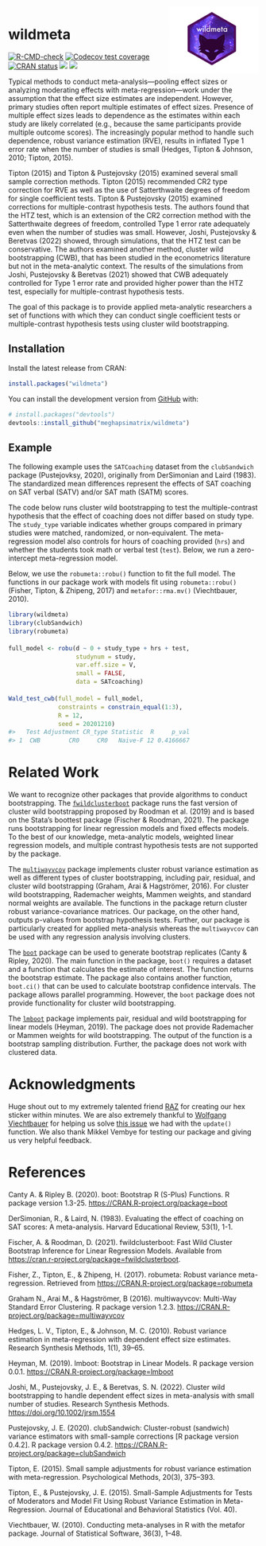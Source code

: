 
<!-- README.md is generated from README.Rmd. Please edit that file -->

<img src="man/figures/wildmeta_hex.png" align="right" alt="" width="180" />

# wildmeta

<!-- badges: start -->

[![R-CMD-check](https://github.com/meghapsimatrix/wildmeta/workflows/R-CMD-check/badge.svg)](https://github.com/meghapsimatrix/wildmeta/actions)
[![Codecov test
coverage](https://codecov.io/gh/meghapsimatrix/wildmeta/branch/main/graph/badge.svg)](https://app.codecov.io/gh/meghapsimatrix/wildmeta?branch=main)
[![CRAN
status](https://www.r-pkg.org/badges/version/wildmeta)](https://CRAN.R-project.org/package=wildmeta)
[![](http://cranlogs.r-pkg.org/badges/grand-total/wildmeta)](https://CRAN.R-project.org/package=wildmeta)
[![](http://cranlogs.r-pkg.org/badges/last-month/wildmeta)](https://CRAN.R-project.org/package=wildmeta)
<!-- badges: end -->

Typical methods to conduct meta-analysis—pooling effect sizes or
analyzing moderating effects with meta-regression—work under the
assumption that the effect size estimates are independent. However,
primary studies often report multiple estimates of effect sizes.
Presence of multiple effect sizes leads to dependence as the estimates
within each study are likely correlated (e.g., because the same
participants provide multiple outcome scores). The increasingly popular
method to handle such dependence, robust variance estimation (RVE),
results in inflated Type 1 error rate when the number of studies is
small (Hedges, Tipton & Johnson, 2010; Tipton, 2015).

Tipton (2015) and Tipton & Pustejovsky (2015) examined several small
sample correction methods. Tipton (2015) recommended CR2 type correction
for RVE as well as the use of Satterthwaite degrees of freedom for
single coefficient tests. Tipton & Pustejovsky (2015) examined
corrections for multiple-contrast hypothesis tests. The authors found
that the HTZ test, which is an extension of the CR2 correction method
with the Satterthwaite degrees of freedom, controlled Type 1 error rate
adequately even when the number of studies was small. However, Joshi,
Pustejovsky & Beretvas (2022) showed, through simulations, that the HTZ
test can be conservative. The authors examined another method, cluster
wild bootstrapping (CWB), that has been studied in the econometrics
literature but not in the meta-analytic context. The results of the
simulations from Joshi, Pustejovsky & Beretvas (2021) showed that CWB
adequately controlled for Type 1 error rate and provided higher power
than the HTZ test, especially for multiple-contrast hypothesis tests.

The goal of this package is to provide applied meta-analytic researchers
a set of functions with which they can conduct single coefficient tests
or multiple-contrast hypothesis tests using cluster wild bootstrapping.

## Installation

Install the latest release from CRAN:

``` r
install.packages("wildmeta")
```

You can install the development version from
[GitHub](https://github.com/) with:

``` r
# install.packages("devtools")
devtools::install_github("meghapsimatrix/wildmeta")
```

## Example

The following example uses the `SATCoaching` dataset from the
`clubSandwich` package (Pustejovksy, 2020), originally from DerSimonian
and Laird (1983). The standardized mean differences represent the
effects of SAT coaching on SAT verbal (SATV) and/or SAT math (SATM)
scores.

The code below runs cluster wild bootstrapping to test the
multiple-contrast hypothesis that the effect of coaching does not differ
based on study type. The `study_type` variable indicates whether groups
compared in primary studies were matched, randomized, or non-equivalent.
The meta-regression model also controls for hours of coaching provided
(`hrs`) and whether the students took math or verbal test (`test`).
Below, we run a zero-intercept meta-regression model.

Below, we use the `robumeta::robu()` function to fit the full model. The
functions in our package work with models fit using `robumeta::robu()`
(Fisher, Tipton, & Zhipeng, 2017) and `metafor::rma.mv()` (Viechtbauer,
2010).

``` r
library(wildmeta)
library(clubSandwich)
library(robumeta)

full_model <- robu(d ~ 0 + study_type + hrs + test,
                   studynum = study,
                   var.eff.size = V,
                   small = FALSE,
                   data = SATcoaching)

Wald_test_cwb(full_model = full_model,
              constraints = constrain_equal(1:3),
              R = 12,
              seed = 20201210)
#>   Test Adjustment CR_type Statistic  R     p_val
#> 1  CWB        CR0     CR0   Naive-F 12 0.4166667
```

# Related Work

We want to recognize other packages that provide algorithms to conduct
bootstrapping. The
[`fwildclusterboot`](https://s3alfisc.github.io/fwildclusterboot/index.html)
package runs the fast version of cluster wild bootstrapping proposed by
Roodman et al. (2019) and is based on the Stata’s boottest package
(Fischer & Roodman, 2021). The package runs bootstrapping for linear
regression models and fixed effects models. To the best of our
knowledge, meta-analytic models, weighted linear regression models, and
multiple contrast hypothesis tests are not supported by the package.

The [`multiwayvcov`](https://CRAN.R-project.org/package=multiwayvcov)
package implements cluster robust variance estimation as well as
different types of cluster bootstrapping, including pair, residual, and
cluster wild bootstrapping (Graham, Arai & Hagströmer, 2016). For
cluster wild bootstrapping, Rademacher weights, Mammen weights, and
standard normal weights are available. The functions in the package
return cluster robust variance-covariance matrices. Our package, on the
other hand, outputs p-values from bootstrap hypothesis tests. Further,
our package is particularly created for applied meta-analysis whereas
the `multiwayvcov` can be used with any regression analysis involving
clusters.

The [`boot`](https://CRAN.R-project.org/package=boot) package can be
used to generate bootstrap replicates (Canty & Ripley, 2020). The main
function in the package, `boot()` requires a dataset and a function that
calculates the estimate of interest. The function returns the bootstrap
estimate. The package also contains another function, `boot.ci()` that
can be used to calculate bootstrap confidence intervals. The package
allows parallel programming. However, the `boot` package does not
provide functionality for cluster wild bootstrapping.

The [`lmboot`](https://CRAN.R-project.org/package=lmboot) package
implements pair, residual and wild bootstrapping for linear models
(Heyman, 2019). The package does not provide Rademacher or Mammen
weights for wild bootstrapping. The output of the function is a
bootstrap sampling distribution. Further, the package does not work with
clustered data.

# Acknowledgments

Huge shout out to my extremely talented friend
[RAZ](https://ms-raz.com/) for creating our hex sticker within minutes.
We are also extremely thankful to [Wolfgang
Viechtbauer](https://wvbauer.com/doku.php/home) for helping us solve
[this
issue](https://stat.ethz.ch/pipermail/r-help/2021-November/472977.html)
we had with the `update()` function. We also thank Mikkel Vembye for
testing our package and giving us very helpful feedback.

# References

Canty A. & Ripley B. (2020). boot: Bootstrap R (S-Plus) Functions. R
package version 1.3-25. <https://CRAN.R-project.org/package=boot>

DerSimonian, R., & Laird, N. (1983). Evaluating the effect of coaching
on SAT scores: A meta-analysis. Harvard Educational Review, 53(1), 1-1.

Fischer, A. & Roodman, D. (2021). fwildclusterboot: Fast Wild Cluster
Bootstrap Inference for Linear Regression Models. Available from
<https://cran.r-project.org/package=fwildclusterboot>.

Fisher, Z., Tipton, E., & Zhipeng, H. (2017). robumeta: Robust variance
meta-regression. Retrieved from
<https://CRAN.R-project.org/package=robumeta>

Graham N., Arai M., & Hagströmer, B (2016). multiwayvcov: Multi-Way
Standard Error Clustering. R package version 1.2.3.
<https://CRAN.R-project.org/package=multiwayvcov>

Hedges, L. V., Tipton, E., & Johnson, M. C. (2010). Robust variance
estimation in meta-regression with dependent effect size estimates.
Research Synthesis Methods, 1(1), 39–65.

Heyman, M. (2019). lmboot: Bootstrap in Linear Models. R package version
0.0.1. <https://CRAN.R-project.org/package=lmboot>

Joshi, M., Pustejovsky, J. E., & Beretvas, S. N. (2022). Cluster wild
bootstrapping to handle dependent effect sizes in meta-analysis with
small number of studies. Research Synthesis Methods.
<https://doi.org/10.1002/jrsm.1554>

Pustejovsky, J. E. (2020). clubSandwich: Cluster-robust (sandwich)
variance estimators with small-sample corrections \[R package version
0.4.2\]. R package version 0.4.2.
<https://CRAN.R-project.org/package=clubSandwich>

Tipton, E. (2015). Small sample adjustments for robust variance
estimation with meta-regression. Psychological Methods, 20(3), 375–393.

Tipton, E., & Pustejovsky, J. E. (2015). Small-Sample Adjustments for
Tests of Moderators and Model Fit Using Robust Variance Estimation in
Meta-Regression. Journal of Educational and Behavioral Statistics (Vol.
40).

Viechtbauer, W. (2010). Conducting meta-analyses in R with the metafor
package. Journal of Statistical Software, 36(3), 1–48.
